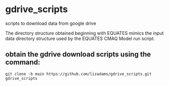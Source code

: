 # gdrive_scripts

  scripts to download data from google drive

  The directory structure obtained beginning with EQUATES mimics the input data directory structure used by the EQUATES CMAQ Model run script.

## obtain the gdrive download scripts using the command:


```
git clone -b main https://github.com/lizadams/gdrive_scripts.git gdrive_scripts
```
